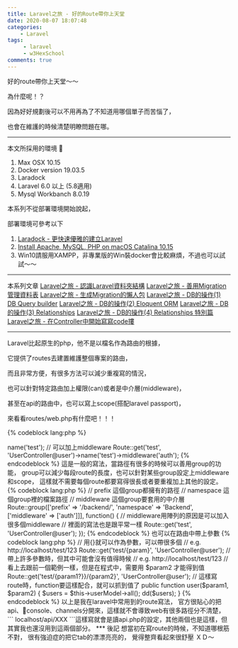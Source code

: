 ```yaml
---
title: Laravel之旅 - 好的Route帶你上天堂
date: 2020-08-07 18:07:48
categories:
    - Laravel
tags: 
     - laravel
     - w3HexSchool
comments: true
---
```

好的route帶你上天堂～～

為什麼呢！？

因為好好規劃後可以不用再為了不知道用哪個單子而苦惱了，

也會在維護的時候清楚明瞭問題在哪。

<!-- more -->
***
本文所採用的環境

1. Max OSX 10.15
2. Docker version 19.03.5
3. Laradock
4. Laravel 6.0 以上 (5.8適用)
5. Mysql Workbanch 8.0.19

本系列不從部署環境開始說起，

部署環境可參考以下

1. [Laradock - 更快速優雅的建立Laravel](https://yeeinhole.github.io/2020/01/27/laradock/)
2. [Install Apache, MySQL, PHP on macOS Catalina 10.15](https://coolestguidesontheplanet.com/install-apache-mysql-php-on-macos-catalina-10-15/)
3. Win10請服用XAMPP，非專業版的Win裝docker會比較麻煩，不過也可以試試～～
***
本系列文章
[Laravel之旅 - 認識Laravel資料夾結構](https://yeeinhole.github.io/2020/04/25/laravel-1/)
[Laravel之旅 - 善用Migration管理資料表](https://yeeinhole.github.io/2020/04/25/laravel-2/)
[Laravel之旅 - 生成Migration的懶人包](https://yeeinhole.github.io/2020/04/25/laravel-2-2/)
[Laravel之旅 - DB的操作(1) DB Query builder](https://yeeinhole.github.io/2020/05/17/laravel-3/)
[Laravel之旅 - DB的操作(2) Eloquent ORM](https://yeeinhole.github.io/2020/05/24/laravel-3-2/)
[Laravel之旅 - DB的操作(3) Relationships](https://yeeinhole.github.io/2020/07/19/laravel-3-3/)
[Laravel之旅 - DB的操作(4) Relationships 特別篇](https://yeeinhole.github.io/2020/07/26/laravel-3-4/)
[Laravel之旅 - 在Controller中開始寫寫code摟](https://yeeinhole.github.io/2020/08/02/laravel-4/)
***
Laravel比起原生的php，他不是以檔名作為路由的根據，

它提供了routes去建置維護整個專案的路由，

而且非常方便，有很多方法可以減少重複寫的情況，

也可以針對特定路由加上權限(can)或者是中介層(middleware)，

甚至在api的路由中，也可以寫上scope(搭配laravel passport)，

來看看routes/web.php有什麼吧！！！

{% codeblock lang:php %}
<?php

Route::get('/', function () {
    return view('welcome');
});
{% endcodeblock %}
建立好laravel的專案，都會有這個route，

可以在route中直接寫一個function且回傳值或view，

要debug一些東西或者小測試時都很方便，不用再開一隻Controller，

一般情況則是這樣寫路由的
{% codeblock lang:php %}
<?php
// 或者是 post、put、delete 這些http method
Route::get('test', 'UserController@user');

// 可以幫路由取別名，用在 return route('test');
Route::get('test', 'UserController@user')->name('test');

// 可以加上middleware
Route::get('test', 'UserController@user')->name('test')->middleware('auth');

{% endcodeblock %}
這是一般的寫法，當路徑有很多的時候可以善用group的功能，

group可以減少每段route的長度，也可以針對某些group設定上middleware和scope，

這樣就不需要每個route都要寫得很長或者要重複加上其他的設定。
{% codeblock lang:php %}
// prefix 這個group都擁有的路徑
// namespace 這個group裡的檔案路徑
// middleware 這個group要套用的中介層
Route::group(['prefix' => '/backend/', 'namespace' => 'Backend', ['middleware' => ['auth']]], function()
{
    // middleware用陣列的原因是可以加入很多個middleware
    // 裡面的寫法也是跟平常一樣
    Route::get('test', 'UserController@user');
});
{% endcodeblock %}

也可以在路由中帶上參數
{% codeblock lang:php %}

// 用{}就可以作為參數，可以帶很多個
// e.g. http://localhost/test/123
Route::get('test/{param}', 'UserController@user');

// 帶上許多參數時，但其中可能會沒有值得時候
// e.g. http://localhost/test/123
// 看上去跟前一個範例一樣，但是在程式中，需要用 $param2 才能得到值
Route::get('test/{param1?}}/{param2}', 'UserController@user');

// 這樣寫route時，function要這樣配合，就可以抓到值了
public function user($param1, $param2)
{
    $users = $this->userModel->all();
    dd($users);
}

{% endcodeblock %}

以上是我在laravel中常用到的route寫法，

官方很貼心的把api、console、channels分開來，這樣就不會導致web有很多路徑分不清楚，

``` localhost/api/XXX ```這樣寫就會是讀api.php的設定，其他兩個也是這樣，但其實我也還沒用到這兩個部分。

***
後記

想當初在寫route的時候，不知道哪根筋不對，

很有強迫症的把它tab的漂漂亮亮的，

覺得整齊看起來很舒壓 ＸＤ～